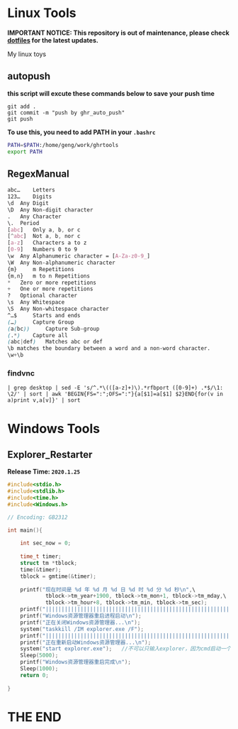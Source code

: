 # Linux Tools

**IMPORTANT NOTICE: This repository is out of maintenance, please check [dotfiles](https://github.com/njughr/dotfiles) for the latest updates.**

My linux toys

## autopush

**this script will excute these commands below to save your push time**

```shell
git add .
git commit -m "push by ghr_auto_push"
git push
```

**To use this, you need to add PATH in your `.bashrc`**

```bash
PATH=$PATH:/home/geng/work/ghrtools
export PATH
```

## RegexManual

```css
abc… 	Letters
123… 	Digits
\d 	Any Digit
\D 	Any Non-digit character
. 	Any Character
\. 	Period
[abc] 	Only a, b, or c
[^abc] 	Not a, b, nor c
[a-z] 	Characters a to z
[0-9] 	Numbers 0 to 9
\w 	Any Alphanumeric character = [A-Za-z0-9_]
\W 	Any Non-alphanumeric character
{m} 	m Repetitions
{m,n} 	m to n Repetitions
* 	Zero or more repetitions
+ 	One or more repetitions
? 	Optional character
\s 	Any Whitespace
\S 	Any Non-whitespace character
^…$ 	Starts and ends
(…) 	Capture Group
(a(bc)) 	Capture Sub-group
(.*) 	Capture all
(abc|def) 	Matches abc or def
\b matches the boundary between a word and a non-word character.
\w+\b
```
### findvnc

```
| grep desktop | sed -E 's/^.*\(([a-z]+)\).*rfbport ([0-9]+) .*$/\1: \2/' | sort | awk 'BEGIN{FS=":";OFS=":"}{a[$1]=a[$1] $2}END{for(v in a)print v,a[v]}' | sort
```

# Windows Tools

## Explorer_Restarter

**Release Time: `2020.1.25`**

```c
#include<stdio.h>
#include<stdlib.h>
#include<time.h>
#include<Windows.h> 

// Encoding: GB2312

int main(){
	
	int sec_now = 0;
 
    time_t timer;
    struct tm *tblock;
    time(&timer);
    tblock = gmtime(&timer);
    
    printf("现在时间是 %d 年 %d 月 %d 日 %d 时 %d 分 %d 秒\n",\
            tblock->tm_year+1900, tblock->tm_mon+1, tblock->tm_mday,\
            tblock->tm_hour+8, tblock->tm_min, tblock->tm_sec);
    printf("|||||||||||||||||||||||||||||||||||||||||||||||||||||||||||||||||||||||||||\n");
 	printf("Windows资源管理器重启进程启动\n");
	printf("正在关闭Windows资源管理器...\n");
	system("taskkill /IM explorer.exe /F");
	printf("|||||||||||||||||||||||||||||||||||||||||||||||||||||||||||||||||||||||||||\n");
 	printf("正在重新启动Windows资源管理器...\n");
	system("start explorer.exe");	//不可以只输入explorer，因为cmd启动一个进程后会等待该进程的结束。 
	Sleep(5000); 
	printf("Windows资源管理器重启完成\n");
	Sleep(1000); 
	return 0; 
	
} 
```

# THE END
